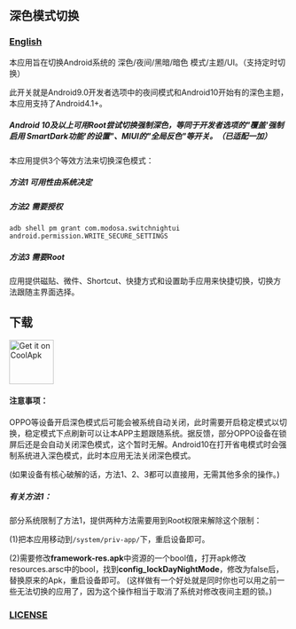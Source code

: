## 深色模式切换

### [English](https://github.com/dadaewq/Dark-Mode-Switch/blob/master/README-en.md)

本应用旨在切换Android系统的 深色/夜间/黑暗/暗色 模式/主题/UI。（支持定时切换）

此开关就是Android9.0开发者选项中的夜间模式和Android10开始有的深色主题，本应用支持了Android4.1+。

##### Android 10及以上可用Root尝试切换强制深色，等同于开发者选项的"覆盖'强制启用 SmartDark功能'的设置"、MIUI的"全局反色"等开关。（已适配一加）

本应用提供3个等效方法来切换深色模式：

##### 方法1 可用性由系统决定

##### 方法2 需要授权

` adb shell pm grant com.modosa.switchnightui android.permission.WRITE_SECURE_SETTINGS `

##### 方法3 需要Root

应用提供磁贴、微件、Shortcut、快捷方式和设置助手应用来快捷切换，切换方法跟随主界面选择。

## 下载
[<img src="https://github.com/dadaewq/Dark-Mode-Switch/raw/master/app/src/main/ic_launcher-web.png"
     alt="Get it on CoolApk"
     height="80">](https://www.coolapk.com/apk/com.modosa.switchnightui)


#### 注意事项：

OPPO等设备开启深色模式后可能会被系统自动关闭，此时需要开启稳定模式以切换，稳定模式下点刷新可以让本APP主题跟随系统。据反馈，部分OPPO设备在锁屏后还是会自动关闭深色模式，这个暂时无解。Android10在打开省电模式时会强制系统进入深色模式，此时本应用无法关闭深色模式。

(如果设备有核心破解的话，方法1、2、3都可以直接用，无需其他多余的操作。)

##### 有关方法1：

部分系统限制了方法1，提供两种方法需要用到Root权限来解除这个限制：

(1)把本应用移动到`/system/priv-app/`下，重启设备即可。

(2)需要修改**framework-res.apk**中资源的一个bool值，打开apk修改resources.arsc中的bool，找到**config_lockDayNightMode**，修改为false后，替换原来的Apk，重启设备即可。
(这样做有一个好处就是同时你也可以用之前一些无法切换的应用了，因为这个操作相当于取消了系统对修改夜间主题的锁。)

### [LICENSE](https://github.com/dadaewq/Dark-Mode-Switch/blob/master/LICENSE)

